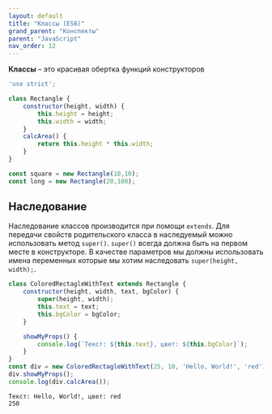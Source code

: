 ```yaml
---
layout: default
title: "Классы (ES6)"
grand_parent: "Конспекты"
parent: "JavaScript"
nav_order: 12
---
```


**Классы** – это красивая обертка функций конструкторов

```javascript
'use strict';

class Rectangle {
    constructor(height, width) {
        this.height = height;
        this.width = width;
    }
    calcArea() {
        return this.height * this.width;
    }
}

const square = new Rectangle(10,10);
const long = new Rectangle(20,100);
```

## Наследование

Наследование классов производится при помощи `extends`. Для передачи свойств родительского класса в наследуемый можно использовать метод `super()`. `super()` всегда должна быть на первом месте в конструкторе. В качестве параметров мы должны использовать имена переменных которые мы хотим наследовать `super(height, width);`.

```javascript
class ColoredRectagleWithText extends Rectangle {
    constructor(height, width, text, bgColor) {
        super(height, width);
        this.text = text;
        this.bgColor = bgColor;
    }

    showMyProps() {
        console.log(`Текст: ${this.text}, цвет: ${this.bgColor}`);
    }
}
const div = new ColoredRectagleWithText(25, 10, 'Hello, World!', 'red');
div.showMyProps();
console.log(div.calcArea());
```

```
Текст: Hello, World!, цвет: red
250
```